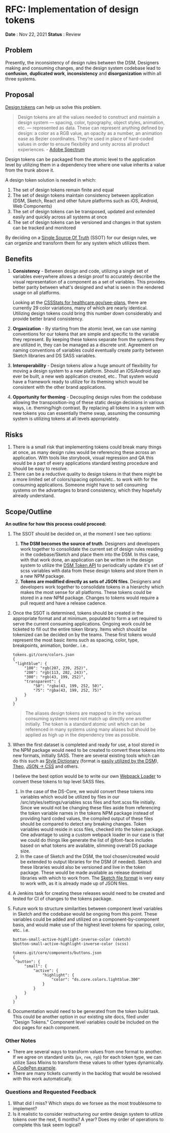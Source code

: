 # RFC: Implementation of design tokens

**Date** : Nov 22, 2021
**Status** : Review

## Problem

Presently, the inconsistency of design rules between the DSM, Designers making and consuming changes, and the design system codebase lead to **confusion**, **duplicated work**, **inconsistency** and **disorganization** within all three systems.

## Proposal

[Design tokens](https://www.invisionapp.com/inside-design/design-tokens/) can help us solve this problem.

> Design tokens are all the values needed to construct and maintain a design system — spacing, color, typography, object styles, animation, etc. — represented as data. These can represent anything defined by design: a color as a RGB value, an opacity as a number, an animation ease as Bezier coordinates. They’re used in place of hard-coded values in order to ensure flexibility and unity across all product experiences. - [Adobe Spectrum](https://spectrum.adobe.com/page/design-tokens/)

Design tokens can be packaged from the atomic level to the application level by utilizing them in a dependency tree where one value inherits a value from the trunk above it.

A design token solution is needed in which:

1. The set of design tokens remain finite and equal
2. The set of design tokens maintain consistency between application (DSM, Sketch, React and other future platforms such as iOS, Android, Web Components)
3. The set of design tokens can be transposed, updated and extended easily and quickly across all systems at once
4. The set of design tokens can be versioned and changes in that system can be tracked and monitored

By deciding on a [Single Source Of Truth](https://en.wikipedia.org/wiki/Single_source_of_truth) (SSOT) for our design rules, we can organize and transform them for any system which utilizes them.

## Benefits

1. **Consistency** - Between design and code, utilizing a single set of variables everywhere allows a design proof to accurately describe the visual representation of a component as a set of variables. This provides better parity between what's designed and what is seen in the rendered usage on all platforms.

   Looking at the [CSSStats for healthcare.gov/see-plans](https://cssstats.com/stats?url=healthcare.gov/see-plans), there are currently 29 color variations, many of which are nearly identical. Utilizing design tokens could bring this number down considerably and provide better brand consistency.

2. **Organization** - By starting from the atomic level, we can use naming conventions for our tokens that are simple and specific to the variable they represent. By keeping these tokens separate from the systems they are utilized in, they can be managed as a discrete unit. Agreement on naming conventions of variables could eventually create parity between Sketch libraries and DS SASS variables.
3. **Interoperability** - Design tokens allow a huge amount of flexibility for moving a design system to a new platform. Should an iOS/Android app ever be built, a new web application created, etc.. That system would have a framework ready to utilize for its theming which would be consistent with the other brand applications.
4. **Opportunity for theming** - Decoupling design rules from the codebase allowing the transposition-ing of these static design decisions in various ways, i.e. theming/high contrast. By replacing all tokens in a system with new tokens you can essentially theme swap, assuming the consuming system is utilizing tokens at all levels appropriately.

## Risks

1. There is a small risk that implementing tokens could break many things at once, as many design rules would be referencing these across an application. With tools like storybook, visual regression and QA this would be a part of every applications standard testing procedure and should be easy to resolve.
2. There can be a reductive quality to design tokens in that there might be a more limited set of colors/spacing options/etc.. to work with for the consuming applications. Someone might have to sell consuming systems on the advantages to brand consistency, which they hopefully already understand.

## Scope/Outline

**An outline for how this process could proceed:**

1. The SSOT should be decided on, at the moment I see two options:

   1. **The DSM becomes the source of truth**. Designers and developers work together to consolidate the current set of design rules residing in the codebase/Sketch and place them into the DSM. In this case, with that work done, an application can be written in the design system to utilize the [DSM Token API](https://support.invisionapp.com/hc/en-us/articles/360049950931) to periodically update it's set of scss variables with data from these design tokens and store them in a new NPM package.
   2. **Tokens are modified directly as sets of JSON files**. Designers and developers work together to consolidate tokens in a hierarchy which makes the most sense for all platforms. These tokens could be stored in a new NPM package. Changes to tokens would require a pull request and have a release cadence.

2. Once the SSOT is determined, tokens should be created in the appropriate format and at minimum, populated to form a set required to serve the current consuming applications. Ongoing work could be ticketed to fill out the entire token library. Items which should be tokenized can be decided on by the teams. These first tokens would represent the most basic items such as spacing, color, type, breakpoints, animation, border.. i.e..

   ```
   tokens.git/core/colors.json
   {
   	"lightblue": {
   		"100": "rgb(207, 239, 252)",
   		"200": "rgb(113, 202, 243)",
   		"300": "rgb(43, 199, 252)",
   		"transparent": {
   			"50": "rgba(43, 199, 252, 50)",
   			"75": "rgba(43, 199, 252, 75)"
   		}
   	}
   }
   ```

   > The aliases design tokens are mapped to in the various consuming systems need not match up directly one another initially. The token is a standard atomic unit which can be referenced in many systems using many aliases but should be applied as high up in the dependency tree as possible.

3. When the first dataset is completed and ready for use, a tool stored in the NPM package would need to be created to convert these tokens into new formats, initially SASS. There are several existing tools which can do this such as [Style Dictionary](https://github.com/amzn/style-dictionary) (format is [easily utilized by the DSM](https://support.invisionapp.com/hc/en-us/articles/360049483032)), [Theo](https://github.com/salesforce-ux/theo), [JSON -> CSS](https://github.com/rlapoele/json-to-scss) and others.

   I believe the best option would be to write our own [Webpack Loader](https://webpack.js.org/contribute/writing-a-loader/) to convert these tokens to top level SASS files.

   1. In the case of the DS-Core, we would convert these tokens into variables which would be utilized by files in our /src/styles/settings/variables scss files and font.scss file initially. Since we would not be changing these files aside from referencing the token variable names in the tokens NPM package instead of providing hard coded values, the compiled output of these files should be compared to detect any breaking changes. Token variables would reside in scss files, checked into the token package. One advantage to using a custom webpack loader in our case is that we could do things like generate the list of @font-face includes based on what tokens are available, slimming overall DS package size.
   2. In the case of Sketch and the DSM, the tool chosen/created would be extended to output libraries for the DSM (if needed). Sketch and these libraries would also be versioned and live in the token package. These would be made available as release download libraries with which to work from. The [Sketch file format](https://developer.sketch.com/file-format/) is very easy to work with, as it is already made up of JSON files.

4. A Jenkins task for creating these releases would need to be created and tested for CI of changes to the tokens package.
5. Future work to structure similarities between component level variables in Sketch and the codebase would be ongoing from this point. These variables could be added and utilized on a component-by-component basis, and would make use of the highest level tokens for spacing, color, etc.. i.e.

   ```
   button-small-active-highlight-inverse-color (sketch)
   $button-small-active-highlight-inverse-color (scss)

   tokens.git/core/components/buttons.json
   {
   	"button": {
   		"small": {
   			"active": {
   				"highlight": {
   					"color": "ds.core.colors.lightblue.300"
   				}
   			}
   		}
   	}
   }
   ```

6. Documentation would need to be generated from the token build task. This could be another option in our existing site docs, filed under "Design Tokens." Component level variables could be included on the doc pages for each component.

### Other Notes

- There are several ways to transform values from one format to another. If we agree on standard units (`px`, `rem`, `rgb`) for each token type, we can utilize Sass Mixins to transform these values to other types dynamically. [A CodePen example](https://codepen.io/jakob-e/pen/AHunv).
- There are many tickets currently in the backlog that would be resolved with this work automatically.

### Questions and Requested Feedback

1. What did I miss? Which steps do we forsee as the most troublesome to implement?
2. Is it realistic to consider restructuring our entire design system to utilize tokens over the next, 6 months? A year? Does my order of operations to complete this task seem logical?
